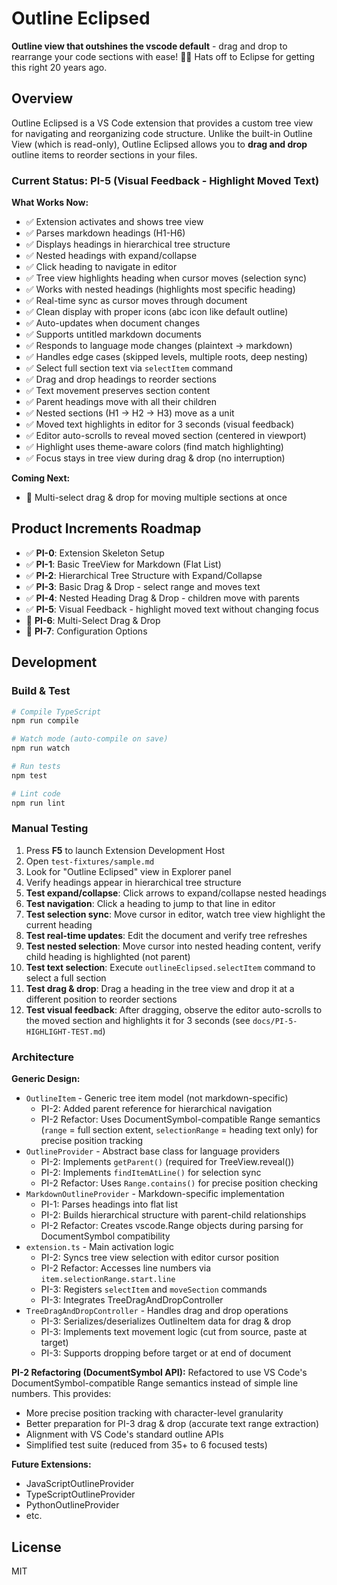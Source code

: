 # Outline Eclipsed

**Outline view that outshines the vscode default** - drag and drop to rearrange your code sections with ease! 🌙✨ Hats off to Eclipse for getting this right 20 years ago.

## Overview

Outline Eclipsed is a VS Code extension that provides a custom tree view for navigating and reorganizing code structure. Unlike the built-in Outline View (which is read-only), Outline Eclipsed allows you to **drag and drop** outline items to reorder sections in your files.

### Current Status: PI-5 (Visual Feedback - Highlight Moved Text)

**What Works Now:**
- ✅ Extension activates and shows tree view
- ✅ Parses markdown headings (H1-H6)
- ✅ Displays headings in hierarchical tree structure
- ✅ Nested headings with expand/collapse
- ✅ Click heading to navigate in editor
- ✅ Tree view highlights heading when cursor moves (selection sync)
- ✅ Works with nested headings (highlights most specific heading)
- ✅ Real-time sync as cursor moves through document
- ✅ Clean display with proper icons (abc icon like default outline)
- ✅ Auto-updates when document changes
- ✅ Supports untitled markdown documents
- ✅ Responds to language mode changes (plaintext → markdown)
- ✅ Handles edge cases (skipped levels, multiple roots, deep nesting)
- ✅ Select full section text via `selectItem` command
- ✅ Drag and drop headings to reorder sections
- ✅ Text movement preserves section content
- ✅ Parent headings move with all their children
- ✅ Nested sections (H1 → H2 → H3) move as a unit
- ✅ Moved text highlights in editor for 3 seconds (visual feedback)
- ✅ Editor auto-scrolls to reveal moved section (centered in viewport)
- ✅ Highlight uses theme-aware colors (find match highlighting)
- ✅ Focus stays in tree view during drag & drop (no interruption)

**Coming Next:**
- 🔲 Multi-select drag & drop for moving multiple sections at once

## Product Increments Roadmap

- ✅ **PI-0**: Extension Skeleton Setup
- ✅ **PI-1**: Basic TreeView for Markdown (Flat List)
- ✅ **PI-2**: Hierarchical Tree Structure with Expand/Collapse
- ✅ **PI-3**: Basic Drag & Drop - select range and moves text
- ✅ **PI-4**: Nested Heading Drag & Drop - children move with parents
- ✅ **PI-5**: Visual Feedback - highlight moved text without changing focus
- 🔲 **PI-6**: Multi-Select Drag & Drop
- 🔲 **PI-7**: Configuration Options

## Development

### Build & Test

```bash
# Compile TypeScript
npm run compile

# Watch mode (auto-compile on save)
npm run watch

# Run tests
npm test

# Lint code
npm run lint
```

### Manual Testing

1. Press **F5** to launch Extension Development Host
2. Open `test-fixtures/sample.md`
3. Look for "Outline Eclipsed" view in Explorer panel
4. Verify headings appear in hierarchical tree structure
5. **Test expand/collapse**: Click arrows to expand/collapse nested headings
6. **Test navigation**: Click a heading to jump to that line in editor
7. **Test selection sync**: Move cursor in editor, watch tree view highlight the current heading
8. **Test real-time updates**: Edit the document and verify tree refreshes
9. **Test nested selection**: Move cursor into nested heading content, verify child heading is highlighted (not parent)
10. **Test text selection**: Execute `outlineEclipsed.selectItem` command to select a full section
11. **Test drag & drop**: Drag a heading in the tree view and drop it at a different position to reorder sections
12. **Test visual feedback**: After dragging, observe the editor auto-scrolls to the moved section and highlights it for 3 seconds (see `docs/PI-5-HIGHLIGHT-TEST.md`)

### Architecture

**Generic Design:**
- `OutlineItem` - Generic tree item model (not markdown-specific)
  - PI-2: Added parent reference for hierarchical navigation
  - PI-2 Refactor: Uses DocumentSymbol-compatible Range semantics (`range` = full section extent, `selectionRange` = heading text only) for precise position tracking
- `OutlineProvider` - Abstract base class for language providers
  - PI-2: Implements `getParent()` (required for TreeView.reveal())
  - PI-2: Implements `findItemAtLine()` for selection sync
  - PI-2 Refactor: Uses `Range.contains()` for precise position checking
- `MarkdownOutlineProvider` - Markdown-specific implementation
  - PI-1: Parses headings into flat list
  - PI-2: Builds hierarchical structure with parent-child relationships
  - PI-2 Refactor: Creates vscode.Range objects during parsing for DocumentSymbol compatibility
- `extension.ts` - Main activation logic
  - PI-2: Syncs tree view selection with editor cursor position
  - PI-2 Refactor: Accesses line numbers via `item.selectionRange.start.line`
  - PI-3: Registers `selectItem` and `moveSection` commands
  - PI-3: Integrates TreeDragAndDropController
- `TreeDragAndDropController` - Handles drag and drop operations
  - PI-3: Serializes/deserializes OutlineItem data for drag & drop
  - PI-3: Implements text movement logic (cut from source, paste at target)
  - PI-3: Supports dropping before target or at end of document

**PI-2 Refactoring (DocumentSymbol API):**
Refactored to use VS Code's DocumentSymbol-compatible Range semantics instead of simple line numbers. This provides:
- More precise position tracking with character-level granularity
- Better preparation for PI-3 drag & drop (accurate text range extraction)
- Alignment with VS Code's standard outline APIs
- Simplified test suite (reduced from 35+ to 6 focused tests)

**Future Extensions:**
- JavaScriptOutlineProvider
- TypeScriptOutlineProvider
- PythonOutlineProvider
- etc.

## License

MIT
